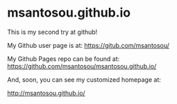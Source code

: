# msantosou.github.io

This is my second try at github!

My Github user page is at: 
https://gitub.com/msantosou/

My Github Pages repo can be found at:
https://github.com/msantosou/msantosou.github.io/

And, soon, you can see my customized homepage at:

http://msantosou.github.io/
